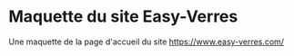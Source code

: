 # Maquette du site Easy-Verres

Une maquette de la page d'accueil du site https://www.easy-verres.com/
